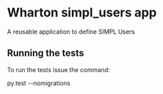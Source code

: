 Wharton simpl_users app
=======================

A reusable application to define SIMPL Users

Running the tests
-----------------

To run the tests issue the command:

  py.test --nomigrations
